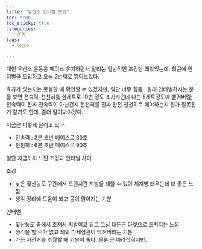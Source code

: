 ```yaml
---
title: "유산소 인터벌 도입"
toc: true
toc_sticky: true
categories:
  - 운동
tags:
  - 유산소

---
```


개인 유산소 운동은 페이스 유지하면서 달리는 일반적인 조깅만 해왔었는데, 최근에 인터벌을 도입하고 오늘 2번째로 뛰어보았다.

효과가 있는지는 풋살할 때 확인할 수 있겠지만, 일단 너무 힘듬.. 원래 인터벌하시는 분들 보면 전속력-천천히를 한세트로 10번 정도 조지시던데 나는 5세트정도에 뻗어버림; 전속력이 진짜 전속력이 아닌건지 천천히를 진짜 완전 천천히로 해야하는지 뭔가 잘못된거 같기도 한데, 좀더 알아봐야겠다.

지금은 이렇게 달리고 있다.
- 전속력 : 3분 초반 페이스로 30초
- 천천히 : 6분 초반 페이스로 90초

일단 지금까지 느낀 조깅과 인터벌 차이.

조깅
- 낮은 젖산농도 구간에서 오랜시간 지방을 태울 수 있어 체지방 태우는데 더 좋은 느낌
- 생각 정리에 도움이 되고 몸이 맑아지는 기분

인터벌
- 젖산농도 끝에서 조져서 지방이고 뭐고 그냥 대둔근 타겟으로 조져지는 느낌
- 생각을 할 수가 없고 뇌의 미세혈관이 막혀버리는 기분
- 가끔 자전거를 추월할 때 기분이 좋다. 물론 곧 따라잡히지만.

